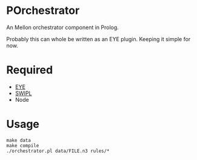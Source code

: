# POrchestrator

An Mellon orchestrator component in Prolog. 

Probably this can whole be written as an EYE plugin. 
Keeping it simple for now.

# Required

- [EYE](http://eulersharp.sourceforge.net)
- [SWIPL](https://www.swi-prolog.org)
- Node

# Usage

```
make data
make compile
./orchestrator.pl data/FILE.n3 rules/*
```
